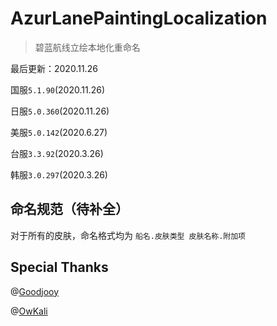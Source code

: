 # AzurLanePaintingLocalization

> 碧蓝航线立绘本地化重命名

最后更新：2020.11.26

国服`5.1.90`(2020.11.26)

日服`5.0.360`(2020.11.26)

美服`5.0.142`(2020.6.27)

台服`3.3.92`(2020.3.26)

韩服`3.0.297`(2020.3.26)





## 命名规范（待补全）

对于所有的皮肤，命名格式均为 `船名.皮肤类型 皮肤名称.附加项`









## Special Thanks

@[Goodjooy](https://github.com/Goodjooy)

@[OwKali](https://github.com/OwKali)